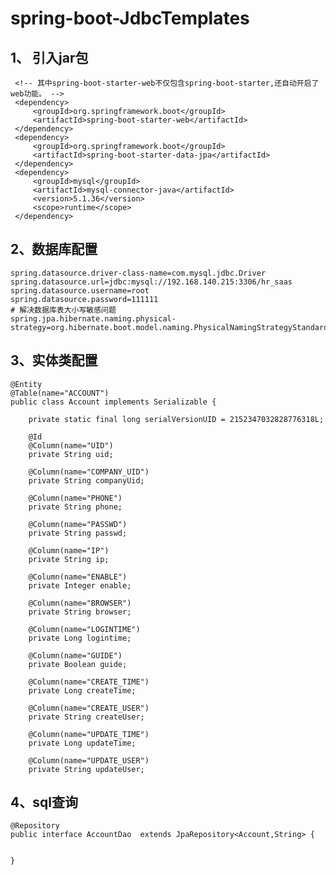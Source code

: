 # **spring-boot-JdbcTemplates**

1、 引入jar包
-
     <!-- 其中spring-boot-starter-web不仅包含spring-boot-starter,还自动开启了web功能。 -->
     <dependency>
         <groupId>org.springframework.boot</groupId>
         <artifactId>spring-boot-starter-web</artifactId>
     </dependency>
     <dependency>
         <groupId>org.springframework.boot</groupId>
         <artifactId>spring-boot-starter-data-jpa</artifactId>
     </dependency>
     <dependency>
         <groupId>mysql</groupId>
         <artifactId>mysql-connector-java</artifactId>
         <version>5.1.36</version>
         <scope>runtime</scope>
     </dependency>
    
2、数据库配置
-
    spring.datasource.driver-class-name=com.mysql.jdbc.Driver
    spring.datasource.url=jdbc:mysql://192.168.140.215:3306/hr_saas
    spring.datasource.username=root
    spring.datasource.password=111111
    # 解决数据库表大小写敏感问题
    spring.jpa.hibernate.naming.physical-strategy=org.hibernate.boot.model.naming.PhysicalNamingStrategyStandardImpl
    
3、实体类配置
-
    @Entity
    @Table(name="ACCOUNT")
    public class Account implements Serializable {
    
    	private static final long serialVersionUID = 2152347032828776318L;
    
    	@Id
    	@Column(name="UID")
    	private String uid;
    
    	@Column(name="COMPANY_UID")
    	private String companyUid;
    
    	@Column(name="PHONE")
    	private String phone;
    
    	@Column(name="PASSWD")
    	private String passwd;
    
    	@Column(name="IP")
    	private String ip;
    
    	@Column(name="ENABLE")
    	private Integer enable;
    
    	@Column(name="BROWSER")
    	private String browser;
    
    	@Column(name="LOGINTIME")
    	private Long logintime;
    
    	@Column(name="GUIDE")
    	private Boolean guide;
    
    	@Column(name="CREATE_TIME")
    	private Long createTime;
    
    	@Column(name="CREATE_USER")
    	private String createUser;
    
    	@Column(name="UPDATE_TIME")
    	private Long updateTime;
    
    	@Column(name="UPDATE_USER")
    	private String updateUser;
   
4、sql查询
-
    @Repository
    public interface AccountDao  extends JpaRepository<Account,String> {
    
    
    }